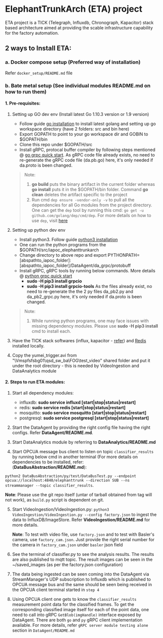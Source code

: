 # ElephantTrunkArch (ETA) project

ETA project is a TICK (Telegraph, Influxdb, Chronograph, Kapacitor) stack based architecture aimed at providing the scable infrastructure capability for the factory automation.

## 2 ways to Install ETA:

### a. Docker compose setup (Preferred way of installation)

   Refer `docker_setup/README.md` file

### b. Bate metal setup (See individual modules README.md on how to run them)

#### 1. Pre-requisites:
1. Setting up GO dev env (Install latest Go 1.10.3 version or 1.9 version)
    * Follow guide [go installation](https://golang.org/doc/install#install) to install latest golang and setting up go workspace directory (have 2 folders: src and bin here)
    * Export GOPATH to point to your go workspace dir and GOBIN to $GOPATH/bin
    * Clone this repo under $GOPATH/src
    * Install gRPC, protocal buffer compiler by following steps mentioned @ [go grpc quick start](https://grpc.io/docs/quickstart/go.html). As gRPC code file already exists, no need to re-generate the gRPC code file (da.pb.go) here, it's only needed if da.proto is been changed.
    > Note:
    > 1. **go build** puts the binary artifact in the current folder whereas **go install** puts it in the $GOPATH/bin folder. Command **go clean** deletes the artifact specific to the project
    > 2. Run cmd `dep ensure -vendor-only -v` to pull all the dependencies for all Go modules from the project directory. One can get the `dep` tool by running this cmd: `go get -u github.com/golang/dep/cmd/dep`. For more details on how to use `dep`, visit [here](https://gist.github.com/subfuzion/12342599e26f5094e4e2d08e9d4ad50d)

2. Setting up python dev env
    * Install python3. Follow guide [python3 installation](http://docs.python-guide.org/en/latest/starting/install3/linux/)
    * One can run the python programs from the $GOPATH/src/iapoc_elephanttrunkarch
    * Change directory to above repo and export PYTHONPATH=[abspathto_iapoc_folder]:[abspathto_iapoc_folder]/DataAgent/da_grpc/protobuff
    * Install gRPC, gRPC tools by running below commands. More details @ [python grpc quick start](https://grpc.io/docs/quickstart/python.html)
        * **sudo -H pip3 install grpcio**
        * **sudo -H pip3 install grpcio-tools**
      As the files already exist, no need to re-generate the the 2 py files da_pb2.py and da_pb2_grpc.py here, it's only needed if da.proto is been changed.
    > Note:
    > 1. While running python programs, one may face issues with missing dependency modules. Please use **sudo -H pip3 install  <module>** cmd to install each.
    
3. Have the TICK stack softwares (influx, kapacitor - [refer](https://www.digitalocean.com/community/tutorials/how-to-monitor-system-metrics-with-the-tick-stack-on-ubuntu-16-04)) and [Redis](https://askubuntu.com/questions/868848/how-to-install-redis-on-ubuntu-16-04) installed locally. 

4. Copy the yumei_trigger.avi from "\\Vmspfsfsbg01\qsd_sw_ba\FOG\test_video" shared folder and put it under the root directory - this is needed by VideoIngestion and DataAnalytics module

#### 2. Steps to run ETA modules:
1. Start all dependency modules:
    - influxdb: **sudo service influxd [start|stop|status|restart]**
    - redis: **sudo service redis [start|stop|status|restart]**
    - mosquitto:  **sudo service mosquitto [start|stop|status|restart]**
    - postgresql: **sudo service postgresql [start|stop|status|restart]**

2. Start the DataAgent by providing the right config file having the right configs. Refer **DataAgent/README.md**.

3. Start DataAnalytics module by referring to **DataAnalytics/README.md**

4. Start OPCUA message bus client to listen on topic `classifier_results` by running below cmd in another terminal (For more details on dependencies to be installed, refer: (**DataBusAbstraction/README.md**):

`python2 DataBusAbstraction/py/test/DataBusTest.py --endpoint opcua://localhost:4840/elephanttrunk --direction SUB --ns streammanager --topic classifier_results`. 

  **Note**: Please use the git repo itself (untar of tarball obtained from tag will not work), as `build.py` script is dependent on git. 

5. Start VideoIngestion/VideoIngestion.py: `python3 VideoIngestion/VideoIngestion.py --config factory.json` to ingest the data to InfluxDB/ImageStore. Refer **VideoIngestion/README.md** for more details.

   **Note**: To test with video file, use `factory.json` and to test with Basler's camera, use `factory_cam.json`. Just provide the right serial number for the camera in `factory_cam.json` under `basler` json field

6. See the terminal of classifier.py to see the analysis results. The results are also published to mqtt topic. The result images can be seen in the ~/saved_images (as per the factory.json configuration)

7. The data being ingested can be seen coming into the DataAgent via StreamManager's UDP subscription to Influxdb which is published to OPCUA message bus and the same should be seen being received in the OPCUA client terminal started in `step 4`

8. Using OPCUA client one gets to know the `classifier_results` measurement point data for the classified frames. To get the corresponding classified image itself for each of the point data, one need to call into gRPC `GetBlob(imgHandle)` interface exposed by DataAgent. There are both `go` and `py` gRPC client implementation available. For more details, refer `gRPC server module testing alone` section in `DataAgent/README.md`